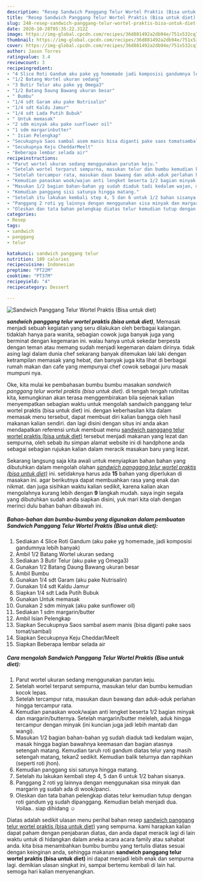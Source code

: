 ```yaml
---
description: "Resep Sandwich Panggang Telur Wortel Praktis (Bisa untuk diet) yang Enak Banget"
title: "Resep Sandwich Panggang Telur Wortel Praktis (Bisa untuk diet) yang Enak Banget"
slug: 248-resep-sandwich-panggang-telur-wortel-praktis-bisa-untuk-diet-yang-enak-banget
date: 2020-10-28T05:35:22.312Z
image: https://img-global.cpcdn.com/recipes/36d881492a2db94e/751x532cq70/sandwich-panggang-telur-wortel-praktis-bisa-untuk-diet-foto-resep-utama.jpg
thumbnail: https://img-global.cpcdn.com/recipes/36d881492a2db94e/751x532cq70/sandwich-panggang-telur-wortel-praktis-bisa-untuk-diet-foto-resep-utama.jpg
cover: https://img-global.cpcdn.com/recipes/36d881492a2db94e/751x532cq70/sandwich-panggang-telur-wortel-praktis-bisa-untuk-diet-foto-resep-utama.jpg
author: Jason Torres
ratingvalue: 3.4
reviewcount: 3
recipeingredient:
- "4 Slice Roti Gandum aku pake yg homemade jadi komposisi gandumnya lebih banyak"
- "1/2 Batang Wortel ukuran sedang"
- "3 Butir Telur aku pake yg Omega3"
- "1/2 Batang Daung Bawang ukuran besar"
- " Bumbu"
- "1/4 sdt Garam aku pake Nutrisalin"
- "1/4 sdt Kaldu Jamur"
- "1/4 sdt Lada Putih Bubuk"
- " Untuk memasak"
- "2 sdm minyak aku pake sunflower oil"
- "1 sdm margarinbutter"
- " Isian Pelengkap"
- "Secukupnya Saos sambal asem manis bisa diganti pake saos tomatsambal"
- "Secukupnya Keju CheddarMeelt"
- "Beberapa lembar selada air"
recipeinstructions:
- "Parut wortel ukuran sedang menggunakan parutan keju."
- "Setelah wortel terparut sempurna, masukan telur dan bumbu kemudian kocok lepas."
- "Setelah tercampur rata, masukan daun bawang dan aduk-aduk perlahan hingga tercampur rata."
- "Kemudian panaskan wook/wajan anti lengket beserta 1/2 bagian minyak dan margarin/butternya. Setelah margarin/butter meleleh, aduk hingga tercampur dengan minyak (ini kuncian juga jadi lebih mantab dan wangi)."
- "Masukan 1/2 bagian bahan-bahan yg sudah diaduk tadi kedalam wajan, masak hingga bagian bawahnya keemasan dan bagian atasnya setengah matang. Kemudian taruh roti gandum diatas telur yang masih setengah matang, tekan2 sedikit. Kemudian balik telurnya dan rapihkan (seperti roti jhon)."
- "Kemudian panggang sisi satunya hingga matang."
- "Setelah itu lakukan kembali step 4, 5 dan 6 untuk 1/2 bahan sisanya."
- "Panggang 2 roti yg lainnya dengan menggunakan sisa minyak dan margarin yg sudah ada di wook/panci."
- "Oleskan dan tata bahan pelengkap diatas telur kemudian tutup dengan roti gandum yg sudah dipanggang. Kemudian belah menjadi dua. Voilaa.. siap dihidang ☺️"
categories:
- Resep
tags:
- sandwich
- panggang
- telur

katakunci: sandwich panggang telur 
nutrition: 189 calories
recipecuisine: Indonesian
preptime: "PT22M"
cooktime: "PT37M"
recipeyield: "4"
recipecategory: Dessert

---
```



![Sandwich Panggang Telur Wortel Praktis (Bisa untuk diet)](https://img-global.cpcdn.com/recipes/36d881492a2db94e/751x532cq70/sandwich-panggang-telur-wortel-praktis-bisa-untuk-diet-foto-resep-utama.jpg)

<b><i>sandwich panggang telur wortel praktis (bisa untuk diet)</i></b>, Memasak menjadi sebuah kegiatan yang seru dilakukan oleh berbagai kalangan. tidaklah hanya para wanita, sebagian cowok juga banyak juga yang berminat dengan kegemaran ini. walau hanya untuk sekedar berpesta dengan teman atau memang sudah menjadi kegemaran dalam dirinya. tidak asing lagi dalam dunia chef sekarang banyak ditemukan laki laki dengan ketrampilan memasak yang hebat, dan banyak juga kita lihat di berbagai rumah makan dan cafe yang mempunyai chef cowok sebagai juru masak mumpuni nya.



Oke, kita mulai ke pembahasan bumbu bumbu masakan <i>sandwich panggang telur wortel praktis (bisa untuk diet)</i>. di tengah tengah rutinitas kita, kemungkinan akan terasa menggembirakan bila sejenak kalian menyempatkan sebagian waktu untuk mengolah sandwich panggang telur wortel praktis (bisa untuk diet) ini. dengan keberhasilan kita dalam memasak menu tersebut, dapat membuat diri kalian bangga oleh hasil makanan kalian sendiri. dan lagi disini dengan situs ini anda akan mendapatkan referensi untuk membuat menu <u>sandwich panggang telur wortel praktis (bisa untuk diet)</u> tersebut menjadi makanan yang lezat dan sempurna, oleh sebab itu simpan alamat website ini di handphone anda sebagai sebagian rujukan kalian dalam meracik masakan baru yang lezat.


Sekarang langsung saja kita awali untuk menyiapkan bahan bahan yang dibutuhkan dalam mengolah olahan <u><i>sandwich panggang telur wortel praktis (bisa untuk diet)</i></u> ini. setidaknya harus ada <b>15</b> bahan yang diperlukan di masakan ini. agar berikutnya dapat membuahkan rasa yang enak dan nikmat. dan juga sisihkan waktu kalian sedikit, karena kalian akan mengolahnya kurang lebih dengan <b>9</b> langkah mudah. saya ingin segala yang dibutuhkan sudah anda siapkan disini, yuk mari kita olah dengan merinci dulu bahan bahan dibawah ini.

<!--inarticleads1-->

##### Bahan-bahan dan bumbu-bumbu yang digunakan dalam pembuatan Sandwich Panggang Telur Wortel Praktis (Bisa untuk diet):

1. Sediakan 4 Slice Roti Gandum (aku pake yg homemade, jadi komposisi gandumnya lebih banyak)
1. Ambil 1/2 Batang Wortel ukuran sedang
1. Sediakan 3 Butir Telur (aku pake yg Omega3)
1. Gunakan 1/2 Batang Daung Bawang ukuran besar
1. Ambil  Bumbu
1. Gunakan 1/4 sdt Garam (aku pake Nutrisalin)
1. Gunakan 1/4 sdt Kaldu Jamur
1. Siapkan 1/4 sdt Lada Putih Bubuk
1. Gunakan  Untuk memasak
1. Gunakan 2 sdm minyak (aku pake sunflower oil)
1. Sediakan 1 sdm margarin/butter
1. Ambil  Isian Pelengkap
1. Siapkan Secukupnya Saos sambal asem manis (bisa diganti pake saos tomat/sambal)
1. Siapkan Secukupnya Keju Cheddar/Meelt
1. Siapkan Beberapa lembar selada air




<!--inarticleads2-->

##### Cara mengolah Sandwich Panggang Telur Wortel Praktis (Bisa untuk diet):

1. Parut wortel ukuran sedang menggunakan parutan keju.
1. Setelah wortel terparut sempurna, masukan telur dan bumbu kemudian kocok lepas.
1. Setelah tercampur rata, masukan daun bawang dan aduk-aduk perlahan hingga tercampur rata.
1. Kemudian panaskan wook/wajan anti lengket beserta 1/2 bagian minyak dan margarin/butternya. Setelah margarin/butter meleleh, aduk hingga tercampur dengan minyak (ini kuncian juga jadi lebih mantab dan wangi).
1. Masukan 1/2 bagian bahan-bahan yg sudah diaduk tadi kedalam wajan, masak hingga bagian bawahnya keemasan dan bagian atasnya setengah matang. Kemudian taruh roti gandum diatas telur yang masih setengah matang, tekan2 sedikit. Kemudian balik telurnya dan rapihkan (seperti roti jhon).
1. Kemudian panggang sisi satunya hingga matang.
1. Setelah itu lakukan kembali step 4, 5 dan 6 untuk 1/2 bahan sisanya.
1. Panggang 2 roti yg lainnya dengan menggunakan sisa minyak dan margarin yg sudah ada di wook/panci.
1. Oleskan dan tata bahan pelengkap diatas telur kemudian tutup dengan roti gandum yg sudah dipanggang. Kemudian belah menjadi dua. Voilaa.. siap dihidang ☺️




Diatas adalah sedikit ulasan menu perihal bahan resep <u>sandwich panggang telur wortel praktis (bisa untuk diet)</u> yang sempurna. kami harapkan kalian dapat paham dengan penjabaran diatas, dan anda dapat meracik lagi di lain waktu untuk di hidangkan dalam aneka acara acara family atau sahabat anda. kita bisa menambahkan bumbu bumbu yang tertulis diatas sesuai dengan keinginan anda, sehingga makanan <b>sandwich panggang telur wortel praktis (bisa untuk diet)</b> ini dapat menjadi lebih enak dan sempurna lagi. demikian ulasan singkat ini, sampai bertemu kembali di lain hal. semoga hari kalian menyenangkan.
